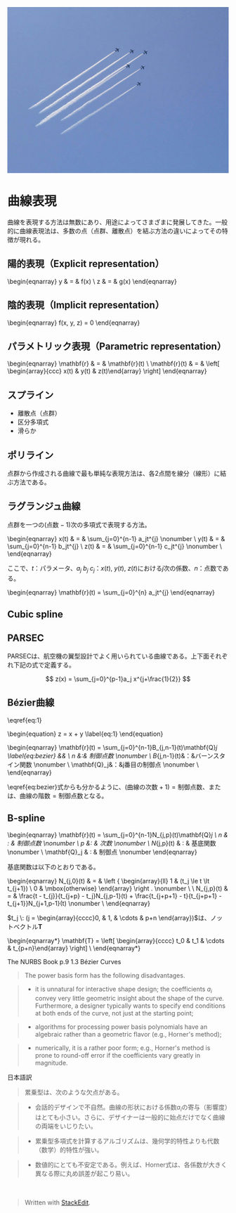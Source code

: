 ![](https://raw.githubusercontent.com/tkymakimoto/cagd_notes/master/IMG_20140601_001010.jpg "Test image")

# 曲線表現

曲線を表現する方法は無数にあり、用途によってさまざまに発展してきた。一般的に曲線表現法は、多数の点（点群、離散点）を結ぶ方法の違いによってその特徴が現れる。

## 陽的表現（Explicit representation）

\begin{eqnarray}
y & = & f(x) \\
z & = & g(x)
\end{eqnarray}

## 陰的表現（Implicit representation）

\begin{eqnarray}
f(x, y, z) = 0
\end{eqnarray}

## パラメトリック表現（Parametric representation）

\begin{eqnarray}
\mathbf{r} & = & \mathbf{r}(t) \\
\mathbf{r}(t) & = & \left[ \begin{array}{ccc} x(t) & y(t) & z(t)\end{array} \right]
\end{eqnarray}

## スプライン

* 離散点（点群）
* 区分多項式
* 滑らか

## ポリライン

点群から作成される曲線で最も単純な表現方法は、各2点間を線分（線形）に結ぶ方法である。

## ラグランジュ曲線

点群を一つの$(\mbox{点数}-1)$次の多項式で表現する方法。

\begin{eqnarray}
x(t) & = & \sum_{j=0}^{n-1} a_jt^{j} \nonumber \\
y(t) & = & \sum_{j=0}^{n-1} b_jt^{j} \\
z(t) & = & \sum_{j=0}^{n-1} c_jt^{j}  \nonumber \\
\end{eqnarray}

ここで、$t$：パラメータ、$a_j \: b_j \: c_j$：$x(t), \: y(t), \: z(t)$における$j$次の係数、$n$：点数である。

\begin{eqnarray}
\mathbf{r}(t) = \sum_{j=0}^{n} a_jt^{j} 
\end{eqnarray}

## Cubic spline
## PARSEC 

PARSECは、航空機の翼型設計でよく用いられている曲線である。上下面それぞれ下記の式で定義する。

$$
z(x) = \sum_{j=0}^{p-1}a_j x^{j+\frac{1}{2}}
$$

## Bézier曲線

\eqref{eq:1}

\begin{equation}
z = x + y
\label{eq:1}
\end{equation}

\begin{eqnarray}
\mathbf{r}(t)  = \sum_{j=0}^{n-1}B_{j,n-1}(t)\mathbf{Q}_j \label{eq:bezier} && \\
n &:& 制御点数 \nonumber \\
B_{j,n-1}(t)&：&バーンスタイン関数 \nonumber \\
\mathbf{Q}_j&：&j番目の制御点 \nonumber \\
\end{eqnarray}

\eqref{eq:bezier}式からも分かるように、$(\mbox{曲線の次数}+1) = \mbox{制御点数}$、または、$\mbox{曲線の階数} = \mbox{制御点数}$となる。

## B-spline

\begin{eqnarray}
\mathbf{r}(t)  =  \sum_{j=0}^{n-1}N_{j,p}(t)\mathbf{Q}_j \\
n & : & 制御点数 \nonumber \\
p &: & 次数 \nonumber \\
N_{j,p}(t) & : & 基底関数　\nonumber \\
\mathbf{Q}_j & : & 制御点 \nonumber
\end{eqnarray}

基底関数は以下のとおりである。

\begin{eqnarray}
N_{j,0}(t) & = & \left \{ \begin{array}{ll} 1 & (t_j \le t \lt t_{j+1}) \\ 0 & \mbox{otherwise} \end{array}  \right . \nonumber \\
\\
N_{j,p}(t) & = & \frac{t - t_{j}}{t_{j+p} - t_j}N_{j,p-1}(t) + \frac{t_{j+p+1} - t}{t_{j+p+1} - t_{j+1}}N_{j+1,p-1}(t) \nonumber \\
\end{eqnarray}

$t_j \: (j = \begin{array}{cccc}0, & 1, & \cdots & p+n \end{array})$は、ノットベクトル$\mathbf{T}$

\begin{eqnarray*}
\mathbf{T} = \left[ \begin{array}{cccc} t_0 & t_1 & \cdots & t_{p+n}\end{array} \right] \\
\end{eqnarray*}




The NURBS Book p.9 1.3 Bézier Curves

> The power basis form has the following disadvantages.

> - it is unnatural for interactive shape design; the coefficients ${a_i}$ convey very little geometric insight about the shape of the curve. Furthermore, a designer typically wants to specify end conditions at both ends of the curve, not just at the starting point;

> -  algorithms for processing power basis polynomials have an algebraic rather than a geometric flavor (e.g., Horner's method);

> - numerically, it is a rather poor form; e.g., Horner's method is prone to round-off error if the coefficients vary greatly in magnitude.

日本語訳
> 累乗型は、次のような欠点がある。

> - 会話的デザインで不自然。曲線の形状における係数$a_i$の寄与（影響度）はとても小さい。さらに、デザイナーは一般的に始点だけでなく曲線の両端をいじりたい。

> - 累乗型多項式を計算するアルゴリズムは、幾何学的特性よりも代数（数学）的特性が強い。

> - 数値的にとても不安定である。例えば、Horner式は、各係数が大きく異なる際に丸め誤差が起こり易い。

　
> Written with [StackEdit](https://stackedit.io/).
